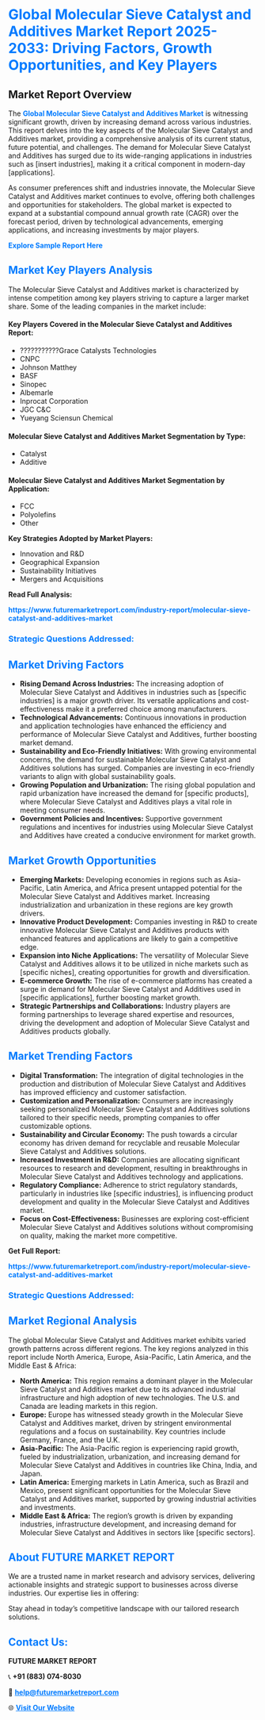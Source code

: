 <h1 style="color: #007BFF;">Global Molecular Sieve Catalyst and Additives Market Report 2025-2033: Driving Factors, Growth Opportunities, and Key Players</h1>

<section id="overview">
<h2>Market Report Overview</h2>
<p>The <a href="https://www.futuremarketreport.com/industry-report/molecular-sieve-catalyst-and-additives-market" style="color: #007BFF; text-decoration: none;"><strong>Global Molecular Sieve Catalyst and Additives Market</strong></a> is witnessing significant growth, driven by increasing demand across various industries. This report delves into the key aspects of the Molecular Sieve Catalyst and Additives market, providing a comprehensive analysis of its current status, future potential, and challenges. The demand for Molecular Sieve Catalyst and Additives has surged due to its wide-ranging applications in industries such as [insert industries], making it a critical component in modern-day [applications].</p>
<p>As consumer preferences shift and industries innovate, the Molecular Sieve Catalyst and Additives market continues to evolve, offering both challenges and opportunities for stakeholders. The global market is expected to expand at a substantial compound annual growth rate (CAGR) over the forecast period, driven by technological advancements, emerging applications, and increasing investments by major players.</p>
</section>

<section id="overview">
<p><a href="https://www.futuremarketreport.com/request-sample/reportId=114697" style="color: #007BFF; text-decoration: none;"><strong>Explore Sample Report Here</strong></a></p>
</section>

<section id="key-players">
<h2 style="color: #007BFF;">Market Key Players Analysis</h2>
<p>The Molecular Sieve Catalyst and Additives market is characterized by intense competition among key players striving to capture a larger market share. Some of the leading companies in the market include:</p>
<h4>Key Players Covered in the Molecular Sieve Catalyst and Additives Report:</h4>
<ul><li>???????????Grace Catalysts Technologies</li><li>CNPC</li><li>Johnson Matthey</li><li>BASF</li><li>Sinopec</li><li>Albemarle</li><li>Inprocat Corporation</li><li>JGC C&amp;C</li><li>Yueyang Sciensun Chemical</li></ul>
<h4>Molecular Sieve Catalyst and Additives Market Segmentation by Type:</h4>
<ul><li>Catalyst</li><li>Additive</li></ul>

<h4>Molecular Sieve Catalyst and Additives Market Segmentation by Application:</h4>
<ul><li>FCC</li><li>Polyolefins</li><li>Other</li></ul>
<p><strong>Key Strategies Adopted by Market Players:</strong></p>
<ul>
<li>Innovation and R&D</li>
<li>Geographical Expansion</li>
<li>Sustainability Initiatives</li>
<li>Mergers and Acquisitions</li>
</ul>
</section>

<section>
<p><strong>Read Full Analysis: </strong></p><a href="https://www.futuremarketreport.com/industry-report/molecular-sieve-catalyst-and-additives-market" style="color: #007BFF; text-decoration: none;"><strong>https://www.futuremarketreport.com/industry-report/molecular-sieve-catalyst-and-additives-market</strong></a>
<h3 style="color: #007BFF;">Strategic Questions Addressed:</h3>
</section>

<section id="driving-factors">
<h2 style="color: #007BFF;">Market Driving Factors</h2>
<ul>
<li><strong>Rising Demand Across Industries:</strong> The increasing adoption of Molecular Sieve Catalyst and Additives in industries such as [specific industries] is a major growth driver. Its versatile applications and cost-effectiveness make it a preferred choice among manufacturers.</li>
<li><strong>Technological Advancements:</strong> Continuous innovations in production and application technologies have enhanced the efficiency and performance of Molecular Sieve Catalyst and Additives, further boosting market demand.</li>
<li><strong>Sustainability and Eco-Friendly Initiatives:</strong> With growing environmental concerns, the demand for sustainable Molecular Sieve Catalyst and Additives solutions has surged. Companies are investing in eco-friendly variants to align with global sustainability goals.</li>
<li><strong>Growing Population and Urbanization:</strong> The rising global population and rapid urbanization have increased the demand for [specific products], where Molecular Sieve Catalyst and Additives plays a vital role in meeting consumer needs.</li>
<li><strong>Government Policies and Incentives:</strong> Supportive government regulations and incentives for industries using Molecular Sieve Catalyst and Additives have created a conducive environment for market growth.</li>
</ul>
</section>

<section id="growth-opportunities">
<h2 style="color: #007BFF;">Market Growth Opportunities</h2>
<ul>
<li><strong>Emerging Markets:</strong> Developing economies in regions such as Asia-Pacific, Latin America, and Africa present untapped potential for the Molecular Sieve Catalyst and Additives market. Increasing industrialization and urbanization in these regions are key growth drivers.</li>
<li><strong>Innovative Product Development:</strong> Companies investing in R&D to create innovative Molecular Sieve Catalyst and Additives products with enhanced features and applications are likely to gain a competitive edge.</li>
<li><strong>Expansion into Niche Applications:</strong> The versatility of Molecular Sieve Catalyst and Additives allows it to be utilized in niche markets such as [specific niches], creating opportunities for growth and diversification.</li>
<li><strong>E-commerce Growth:</strong> The rise of e-commerce platforms has created a surge in demand for Molecular Sieve Catalyst and Additives used in [specific applications], further boosting market growth.</li>
<li><strong>Strategic Partnerships and Collaborations:</strong> Industry players are forming partnerships to leverage shared expertise and resources, driving the development and adoption of Molecular Sieve Catalyst and Additives products globally.</li>
</ul>
</section>

<section id="trending-factors">
<h2 style="color: #007BFF;">Market Trending Factors</h2>
<ul>
<li><strong>Digital Transformation:</strong> The integration of digital technologies in the production and distribution of Molecular Sieve Catalyst and Additives has improved efficiency and customer satisfaction.</li>
<li><strong>Customization and Personalization:</strong> Consumers are increasingly seeking personalized Molecular Sieve Catalyst and Additives solutions tailored to their specific needs, prompting companies to offer customizable options.</li>
<li><strong>Sustainability and Circular Economy:</strong> The push towards a circular economy has driven demand for recyclable and reusable Molecular Sieve Catalyst and Additives solutions.</li>
<li><strong>Increased Investment in R&D:</strong> Companies are allocating significant resources to research and development, resulting in breakthroughs in Molecular Sieve Catalyst and Additives technology and applications.</li>
<li><strong>Regulatory Compliance:</strong> Adherence to strict regulatory standards, particularly in industries like [specific industries], is influencing product development and quality in the Molecular Sieve Catalyst and Additives market.</li>
<li><strong>Focus on Cost-Effectiveness:</strong> Businesses are exploring cost-efficient Molecular Sieve Catalyst and Additives solutions without compromising on quality, making the market more competitive.</li>
</ul>
</section>

<section>
<p><strong>Get Full Report: </strong></p><a href="https://www.futuremarketreport.com/industry-report/molecular-sieve-catalyst-and-additives-market" style="color: #007BFF; text-decoration: none;"><strong>https://www.futuremarketreport.com/industry-report/molecular-sieve-catalyst-and-additives-market</strong></a>
<h3 style="color: #007BFF;">Strategic Questions Addressed:</h3>
</section>


<section id="regional-analysis">
<h2 style="color: #007BFF;">Market Regional Analysis</h2>
<p>The global Molecular Sieve Catalyst and Additives market exhibits varied growth patterns across different regions. The key regions analyzed in this report include North America, Europe, Asia-Pacific, Latin America, and the Middle East & Africa:</p>
<ul>
<li><strong>North America:</strong> This region remains a dominant player in the Molecular Sieve Catalyst and Additives market due to its advanced industrial infrastructure and high adoption of new technologies. The U.S. and Canada are leading markets in this region.</li>
<li><strong>Europe:</strong> Europe has witnessed steady growth in the Molecular Sieve Catalyst and Additives market, driven by stringent environmental regulations and a focus on sustainability. Key countries include Germany, France, and the U.K.</li>
<li><strong>Asia-Pacific:</strong> The Asia-Pacific region is experiencing rapid growth, fueled by industrialization, urbanization, and increasing demand for Molecular Sieve Catalyst and Additives in countries like China, India, and Japan.</li>
<li><strong>Latin America:</strong> Emerging markets in Latin America, such as Brazil and Mexico, present significant opportunities for the Molecular Sieve Catalyst and Additives market, supported by growing industrial activities and investments.</li>
<li><strong>Middle East & Africa:</strong> The region’s growth is driven by expanding industries, infrastructure development, and increasing demand for Molecular Sieve Catalyst and Additives in sectors like [specific sectors].</li>
</ul>
</section>

<footer>
<h2 style="color: #007BFF;">About FUTURE MARKET REPORT</h2>
<p>We are a trusted name in market research and advisory services, delivering actionable insights and strategic support to businesses across diverse industries. Our expertise lies in offering:</p>

<p>Stay ahead in today’s competitive landscape with our tailored research solutions.</p>

<h2 style="color: #007BFF;">Contact Us:</h2>
<p><strong>FUTURE MARKET REPORT</strong></p>
<p>📞 <strong>+91 (883) 074-8030</strong></p>
<p>📧 <strong><a href="mailto:help@futuremarketreport.com" style="color: #007BFF;">help@futuremarketreport.com</a></strong></p>
<p>🌐 <strong><a href="https://www.futuremarketreport.com/" style="color: #007BFF;">Visit Our Website</a></strong></p>
</footer>
